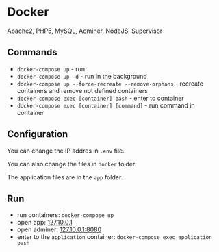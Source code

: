 # Docker

Apache2, PHP5, MySQL, Adminer, NodeJS, Supervisor

## Commands

- `docker-compose up` - run
- `docker-compose up -d` - run in the background
- `docker-compose up --force-recreate --remove-orphans` - recreate containers and remove not defined containers
- `docker-compose exec [container] bash` - enter to container
- `docker-compose exec [container] [command]` - run command in container

## Configuration

You can change the IP addres in `.env` file.

You can also change the files in `docker` folder.

The application files are in the `app` folder.

## Run

- run containers: `docker-compose up`
- open app: [127.10.0.1](https://127.10.0.1/)
- open adminer: [127.10.0.1:8080](https://127.10.0.1:8080/)
- enter to the `application` container: `docker-compose exec application bash`
